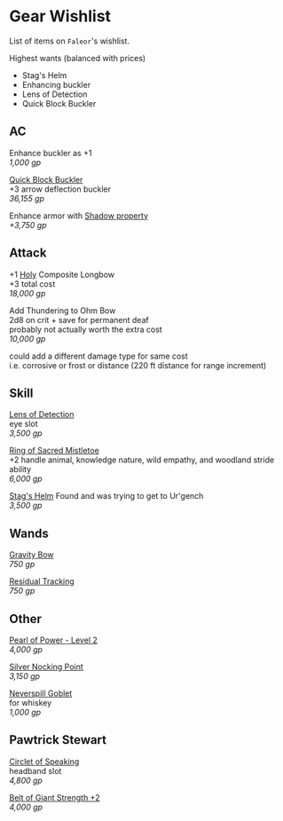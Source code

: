 # Gear Wishlist

List of items on `Faleor`'s wishlist.

Highest wants (balanced with prices)
- Stag's Helm
- Enhancing buckler
- Lens of Detection
- Quick Block Buckler


## AC

Enhance buckler as +1  
_1,000 gp_  

[Quick Block Buckler](https://aonprd.com/MagicArmorDisplay.aspx?ItemName=Quick%20Block%20Buckler)  
+3 arrow deflection buckler  
_36,155 gp_  

Enhance armor with [Shadow property](https://aonprd.com/MagicArmorDisplay.aspx?ItemName=Shadow)  
_+3,750 gp_  


## Attack

+1 [Holy](https://aonprd.com/MagicWeaponsDisplay.aspx?ItemName=Holy) Composite Longbow  
+3 total cost  
_18,000 gp_  

Add Thundering to Ohm Bow  
2d8 on crit + save for permanent deaf  
probably not actually worth the extra cost  
_10,000 gp_  

could add a different damage type for same cost  
i.e. corrosive or frost or distance (220 ft distance for range increment)


## Skill

[Lens of Detection](https://aonprd.com/MagicWondrousDisplay.aspx?FinalName=Lens%20of%20Detection)  
eye slot  
_3,500 gp_  

[Ring of Sacred Mistletoe](https://www.aonprd.com/MagicRingsDisplay.aspx?FinalName=Ring%20of%20Sacred%20Mistletoe)  
+2 handle animal, knowledge nature, wild empathy, and woodland stride ability  
_6,000 gp_  

[Stag's Helm](https://www.aonprd.com/MagicWondrousDisplay.aspx?FinalName=Stag%27s%20Helm)
Found and was trying to get to Ur'gench  
_3,500 gp_  


## Wands

[Gravity Bow](https://www.aonprd.com/SpellDisplay.aspx?ItemName=Gravity%20Bow)  
_750 gp_  

[Residual Tracking](https://www.aonprd.com/SpellDisplay.aspx?ItemName=Residual%20Tracking)  
_750 gp_  


## Other

[Pearl of Power - Level 2](https://www.aonprd.com/MagicWondrousDisplay.aspx?FinalName=Pearl%20of%20Power2nd)  
_4,000 gp_  

[Silver Nocking Point](https://aonprd.com/MagicWondrousDisplay.aspx?FinalName=Silver%20Nocking%20Point)  
_3,150 gp_  

[Neverspill Goblet](https://www.aonprd.com/MagicWondrousDisplay.aspx?FinalName=Neverspill%20Goblet)  
for whiskey  
_1,000 gp_  


## Pawtrick Stewart

[Circlet of Speaking](https://aonprd.com/MagicWondrousDisplay.aspx?FinalName=Circlet%20of%20Speaking)  
headband slot  
_4,800 gp_  

[Belt of Giant Strength +2](https://www.aonprd.com/MagicWondrousDisplay.aspx?FinalName=Belt%20of%20Giant%20Strength2)  
_4,000 gp_  
